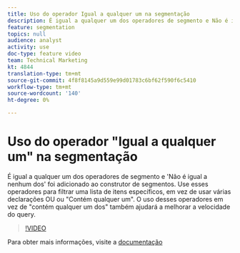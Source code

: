 ```yaml
---
title: Uso do operador Igual a qualquer um na segmentação
description: É igual a qualquer um dos operadores de segmento e Não é igual a nenhum deles ter sido adicionado ao construtor de segmentos. Use esses operadores para filtrar uma lista de itens específicos, em vez de usar várias declarações OU ou Contém qualquer um deles. Usar esses operadores em vez de conter qualquer um também ajudará a melhorar a velocidade do query.
feature: segmentation
topics: null
audience: analyst
activity: use
doc-type: feature video
team: Technical Marketing
kt: 4844
translation-type: tm+mt
source-git-commit: 4f8f8145a9d559e99d01783c6bf62f590f6c5410
workflow-type: tm+mt
source-wordcount: '140'
ht-degree: 0%

---
```



# Uso do operador &quot;Igual a qualquer um&quot; na segmentação

É igual a qualquer um dos operadores de segmento e &#39;Não é igual a nenhum dos&#39; foi adicionado ao construtor de segmentos. Use esses operadores para filtrar uma lista de itens específicos, em vez de usar várias declarações OU ou &quot;Contém qualquer um&quot;. O uso desses operadores em vez de &quot;contém qualquer um dos&quot; também ajudará a melhorar a velocidade do query.

>[!VIDEO](https://video.tv.adobe.com/v/32960/?quality=12)

Para obter mais informações, visite a [documentação](https://docs.adobe.com/content/help/en/analytics/components/segmentation/segment-reference/seg-operators.html)
